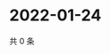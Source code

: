 # 2022-01-24

共 0 条

<!-- BEGIN WEIBO -->
<!-- 最后更新时间 Mon Jan 24 2022 22:00:40 GMT+0800 (China Standard Time) -->

<!-- END WEIBO -->
